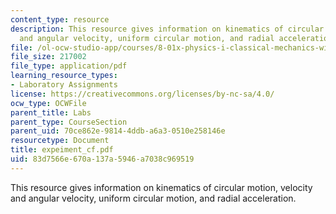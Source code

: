 ```yaml
---
content_type: resource
description: This resource gives information on kinematics of circular motion, velocity
  and angular velocity, uniform circular motion, and radial acceleration.
file: /ol-ocw-studio-app/courses/8-01x-physics-i-classical-mechanics-with-an-experimental-focus-fall-2002/83d7566e670a137a5946a7038c969519_expeiment_cf.pdf
file_size: 217002
file_type: application/pdf
learning_resource_types:
- Laboratory Assignments
license: https://creativecommons.org/licenses/by-nc-sa/4.0/
ocw_type: OCWFile
parent_title: Labs
parent_type: CourseSection
parent_uid: 70ce862e-9814-4ddb-a6a3-0510e258146e
resourcetype: Document
title: expeiment_cf.pdf
uid: 83d7566e-670a-137a-5946-a7038c969519
---
```

This resource gives information on kinematics of circular motion, velocity and angular velocity, uniform circular motion, and radial acceleration.